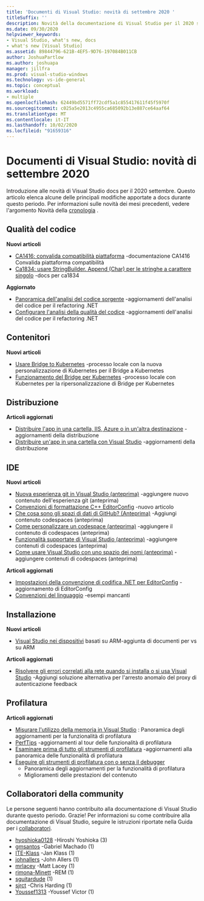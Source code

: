 ```yaml
---
title: 'Documenti di Visual Studio: novità di settembre 2020 '
titleSuffix: ''
description: Novità della documentazione di Visual Studio per il 2020 settembre.
ms.date: 09/30/2020
helpviewer_keywords:
- Visual Studio, what's new, docs
- what's new [Visual Studio]
ms.assetid: 89844796-621B-4EF5-9D76-197084B011CB
author: JoshuaPartlow
ms.author: joshuapa
manager: jillfra
ms.prod: visual-studio-windows
ms.technology: vs-ide-general
ms.topic: conceptual
ms.workload:
- multiple
ms.openlocfilehash: 62449bd5571ff72cdf5a1c855417611f45f5970f
ms.sourcegitcommit: c025a5e2013c4955ca685092b13e887ce64aaf64
ms.translationtype: MT
ms.contentlocale: it-IT
ms.lasthandoff: 10/02/2020
ms.locfileid: "91659316"
---
```

# <a name="visual-studio-docs-whats-new-for-september-2020"></a>Documenti di Visual Studio: novità di settembre 2020

Introduzione alle novità di Visual Studio docs per il 2020 settembre. Questo articolo elenca alcune delle principali modifiche apportate a docs durante questo periodo. Per informazioni sulle novità dei mesi precedenti, vedere l'argomento Novità della [cronologia](whats-new-visual-studio-docs-history.md) .

## <a name="code-quality"></a>Qualità del codice

**Nuovi articoli**

- [CA1416: convalida compatibilità piattaforma](/dotnet/fundamentals/code-analysis/quality-rules/ca1416) -documentazione CA1416 Convalida piattaforma compatibilità
- [Ca1834: usare StringBuilder. Append (Char) per le stringhe a carattere singolo](/dotnet/fundamentals/code-analysis/quality-rules/ca1834) -docs per ca1834

**Aggiornato**

- [Panoramica dell'analisi del codice sorgente](../code-quality/roslyn-analyzers-overview.md) -aggiornamenti dell'analisi del codice per il refactoring .NET
- [Configurare l'analisi della qualità del codice](../code-quality/use-roslyn-analyzers.md) -aggiornamenti dell'analisi del codice per il refactoring .NET

## <a name="containers"></a>Contenitori

**Nuovi articoli**

- [Usare Bridge to Kubernetes](../containers/bridge-to-kubernetes.md) -processo locale con la nuova personalizzazione di Kubernetes per il Bridge a Kubernetes
- [Funzionamento del Bridge per Kubernetes](../containers/overview-bridge-to-kubernetes.md) -processo locale con Kubernetes per la ripersonalizzazione di Bridge per Kubernetes

## <a name="deployment"></a>Distribuzione

**Articoli aggiornati**

- [Distribuire l'app in una cartella, IIS, Azure o in un'altra destinazione](../deployment/deploying-applications-services-and-components-resources.md) -aggiornamenti della distribuzione
- [Distribuire un'app in una cartella con Visual Studio](../deployment/quickstart-deploy-to-local-folder.md) -aggiornamenti della distribuzione

## <a name="ide"></a>IDE

**Nuovi articoli**

- [Nuova esperienza git in Visual Studio (anteprima)](./git-with-visual-studio.md) -aggiungere nuovo contenuto dell'esperienza git (anteprima)
- [Convenzioni di formattazione C++ EditorConfig](./cpp-editorconfig-properties.md) -nuovo articolo
- [Che cosa sono gli spazi di dati di GitHub? (Anteprima)](./codespaces/codespaces-overview.md) -Aggiungi contenuto codespaces (anteprima)
- [Come personalizzare un codespace (anteprima)](./codespaces/customize-codespaces.md) -aggiungere il contenuto di codespaces (anteprima)
- [Funzionalità supportate di Visual Studio (anteprima)](./codespaces/supported-features-codespaces.md) -aggiungere contenuti di codespaces (anteprima)
- [Come usare Visual Studio con uno spazio dei nomi (anteprima)](./codespaces/use-visual-studio-with-codespaces.md) -aggiungere contenuti di codespaces (anteprima)

**Articoli aggiornati**

- [Impostazioni della convenzione di codifica .NET per EditorConfig](/dotnet/fundamentals/code-analysis/code-style-rule-options) -aggiornamento di EditorConfig
- [Convenzioni del linguaggio](/dotnet/fundamentals/code-analysis/style-rules/language-rules) -esempi mancanti

## <a name="install"></a>Installazione

**Nuovi articoli**

- [Visual Studio nei dispositivi](../install/visual-studio-on-arm-devices.md) basati su ARM-aggiunta di documenti per vs su ARM

**Articoli aggiornati**

- [Risolvere gli errori correlati alla rete quando si installa o si usa Visual Studio](../install/troubleshooting-network-related-errors-in-visual-studio.md) -Aggiungi soluzione alternativa per l'arresto anomalo del proxy di autenticazione feedback

## <a name="profiling"></a>Profilatura

**Articoli aggiornati**

- [Misurare l'utilizzo della memoria in Visual Studio](../profiling/memory-usage.md) : Panoramica degli aggiornamenti per la funzionalità di profilatura
- [PerfTips](../profiling/perftips.md) -aggiornamenti al tour delle funzionalità di profilatura
- [Esaminare prima di tutto gli strumenti di profilatura](../profiling/profiling-feature-tour.md) -aggiornamenti alla panoramica delle funzionalità di profilatura
- [Eseguire gli strumenti di profilatura con o senza il debugger](../profiling/running-profiling-tools-with-or-without-the-debugger.md)
  - Panoramica degli aggiornamenti per la funzionalità di profilatura
  - Miglioramenti delle prestazioni del contenuto

## <a name="community-contributors"></a>Collaboratori della community

Le persone seguenti hanno contribuito alla documentazione di Visual Studio durante questo periodo. Grazie! Per informazioni su come contribuire alla documentazione di Visual Studio, seguire le istruzioni riportate nella Guida per i [collaboratori](/contribute/).

- [hyoshioka0128](https://github.com/hyoshioka0128) -Hiroshi Yoshioka (3)
- [gmsantos](https://github.com/gmsantos) -Gabriel Machado (1)
- [ITE-Klass](https://github.com/ite-klass) -Jan Klass (1)
- [johnallers](https://github.com/johnallers) -John Allers (1)
- [mrlacey](https://github.com/mrlacey) -Matt Lacey (1)
- [rimona-Minett](https://github.com/remona-minett) -REM (1)
- [sguitardude](https://github.com/sguitardude) (1)
- [sjrct](https://github.com/sjrct) -Chris Harding (1)
- [Youssef1313](https://github.com/Youssef1313) -Youssef Victor (1)
